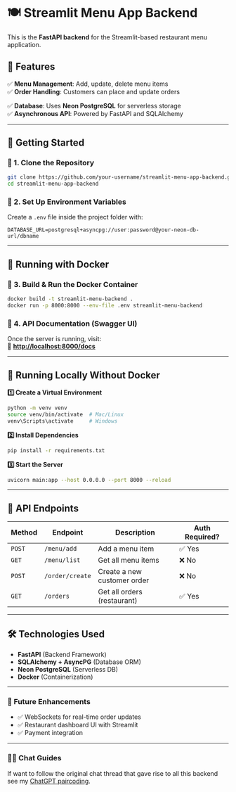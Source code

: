 # **🍽️ Streamlit Menu App Backend**  
This is the **FastAPI backend** for the Streamlit-based restaurant menu application.

## **📌 Features**  
✅ **Menu Management**: Add, update, delete menu items  
✅ **Order Handling**: Customers can place and update orders  
<!-- ✅ **Authentication**: JWT-based security for restaurant-side users   -->
✅ **Database**: Uses **Neon PostgreSQL** for serverless storage  
✅ **Asynchronous API**: Powered by FastAPI and SQLAlchemy  

---

## **🚀 Getting Started**  

### **🔹 1. Clone the Repository**  
```bash
git clone https://github.com/your-username/streamlit-menu-app-backend.git
cd streamlit-menu-app-backend
```

### **🔹 2. Set Up Environment Variables**  
Create a `.env` file inside the project folder with:  
```
DATABASE_URL=postgresql+asyncpg://user:password@your-neon-db-url/dbname
```
<!-- JWT_SECRET_KEY=your-secret-key -->
<!-- ``` -->

---

## **🐳 Running with Docker**  

### **🔹 3. Build & Run the Docker Container**  
```bash
docker build -t streamlit-menu-backend .
docker run -p 8000:8000 --env-file .env streamlit-menu-backend
```

### **🔹 4. API Documentation (Swagger UI)**  
Once the server is running, visit:  
📌 **[http://localhost:8000/docs](http://localhost:8000/docs)**  

---

## **🔧 Running Locally Without Docker**  
**1️⃣ Create a Virtual Environment**  
```bash
python -m venv venv
source venv/bin/activate  # Mac/Linux
venv\Scripts\activate     # Windows
```

**2️⃣ Install Dependencies**  
```bash
pip install -r requirements.txt
```

**3️⃣ Start the Server**  
```bash
uvicorn main:app --host 0.0.0.0 --port 8000 --reload
```

---

## **📌 API Endpoints**
| Method | Endpoint         | Description                  | Auth Required? |
|--------|----------------|-----------------------------|---------------|
| `POST` | `/menu/add`     | Add a menu item             | ✅ Yes        |
| `GET`  | `/menu/list`    | Get all menu items          | ❌ No         |
| `POST` | `/order/create` | Create a new customer order | ❌ No         |
| `GET`  | `/orders`       | Get all orders (restaurant) | ✅ Yes        |

---

## **🛠️ Technologies Used**  
- **FastAPI** (Backend Framework)  
- **SQLAlchemy + AsyncPG** (Database ORM)  
- **Neon PostgreSQL** (Serverless DB)  
- **Docker** (Containerization)  

---

### **🚀 Future Enhancements**  
- ✅ WebSockets for real-time order updates  
- ✅ Restaurant dashboard UI with Streamlit  
- ✅ Payment integration  

---

### **👨‍💻 Chat Guides**  
If want to follow the original chat thread that gave rise to all this backend see my [ChatGPT paircoding](https://chatgpt.com/share/67d4888a-fd74-8010-a2a9-00ef00001e44).
